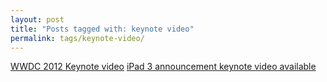 ```yaml
---
layout: post
title: "Posts tagged with: keynote video"
permalink: tags/keynote-video/
---
```

[WWDC 2012 Keynote video](/2012/06/wwdc-2012-keynote-video)
[iPad 3 announcement keynote video available](/2012/03/ipad-3-announcement-video-available)
